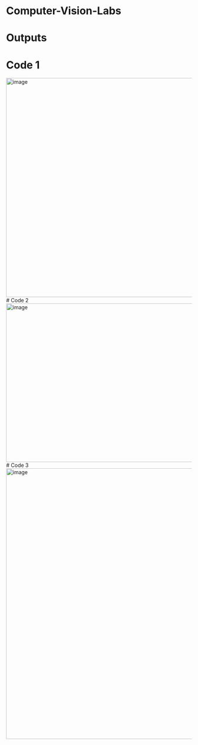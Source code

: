 ﻿# Computer-Vision-Labs
# Outputs
# Code 1
   <img width="1398" height="594" alt="image" src="https://github.com/user-attachments/assets/d850a250-b01c-4d25-8abf-78995caeb3f1" />
# Code 2
  <img width="1589" height="430" alt="image" src="https://github.com/user-attachments/assets/281940df-4f24-4c0f-9016-ad23bc7730a6" />
# Code 3
  <img width="1052" height="734" alt="image" src="https://github.com/user-attachments/assets/9b67b015-95e5-4261-977d-bdee1d56f395" />

